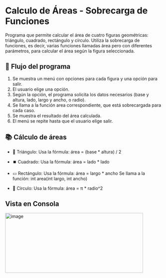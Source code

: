 # Calculo de Áreas - Sobrecarga de Funciones
Programa que permite calcular el área de cuatro figuras geométricas: triángulo, cuadrado, rectángulo y círculo. Utiliza la sobrecarga de funciones, es decir, varias funciones llamadas área pero con diferentes parámetros, para calcular el área según la figura seleccionada.

## 🚀 Flujo del programa
1. Se muestra un menú con opciones para cada figura y una opción para salir.
2. El usuario elige una opción.
3. Según la opción, el programa solicita los datos necesarios (base y altura, lado, largo y ancho, o radio).
4. Se llama a la función area correspondiente, que está sobrecargada para cada caso.
5. Se muestra el resultado del área calculada.
6. El menú se repite hasta que el usuario elige salir.

## 📚 Cálculo de áreas
- 📐 Triángulo:
Usa la fórmula:
área = (base * altura) / 2

- ⏹️ Cuadrado:
Usa la fórmula:
área = lado * lado

- ▭ Rectángulo:
Usa la fórmula:
área = largo * ancho
Se llama a la función: int area(int largo, int ancho)

- 🛞 Círculo:
Usa la fórmula:
área = π * radio^2

## Vista en Consola
<img width="442" height="192" alt="image" src="https://github.com/user-attachments/assets/7285ea28-efc2-460b-bfc3-f82251bd98ac" />
